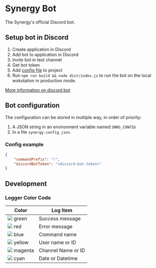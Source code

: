 # Synergy Bot
The Synergy's official Discord bot.

## Setup bot in Discord

1. Create application in Discord
1. Add bot to application in Discord
1. Invite bot in test channel
1. Get bot token
1. Add [config file](#config) to project
1. Run `npm run build && node dist/index.js` to run the bot on the local wokstation in production mode.

[More information on discord bot](https://discordpy.readthedocs.io/en/latest/discord.html)

## Bot configuration

The configuration can be stored in multiple way, in order of priority:
1. A JSON string in an environment variable named `SNRG_CONFIG`
1. In a file `synergy.config.json`.

### Config example <a name="config"></a>
```json
{
    "commandPrefix": "!",
    "discordBotToken": "<discord-bot-token>"
}
```

## Development
### Logger Color Code

| Color                                                            | Log Item           |
| ---------------------------------------------------------------- | ------------------ |
| ![](https://via.placeholder.com/15/008000/000000?text=+) green   | Success message    |
| ![](https://via.placeholder.com/15/FF0000/000000?text=+) red     | Error message      |
| ![](https://via.placeholder.com/15/0000FF/000000?text=+) blue    | Command name       |
| ![](https://via.placeholder.com/15/FFFF00/000000?text=+) yellow  | User name or ID    |
| ![](https://via.placeholder.com/15/FF00FF/000000?text=+) magenta | Channel Name or ID |
| ![](https://via.placeholder.com/15/00FFFF/000000?text=+) cyan    | Date or Datetime   |
